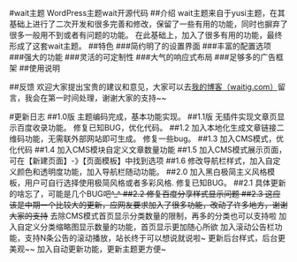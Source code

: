 #wait主题
WordPress主题wait开源代码
##介绍
wait主题来自于yusi主题，在其基础上进行了二次开发和很多完善和修改，保留了一些有用的功能，同时也摒弃了很多一般用不到或者有问题的功能。
在此基础上，加入了很多有用的功能，最终形成了这套wait主题。
##特色
###简约明了的设置界面
###丰富的配置选项
###强大的功能
###灵活的可定制性
###大气的响应式布局
###足够多的广告框架
##使用说明


##反馈
欢迎大家提出宝贵的建议和意见，大家可以去<a href='http://www.waitig.com'>我的博客（waitig.com）</a>留言，我会在第一时间处理，谢谢大家的支持~~

#更新日志
##1.0版
主题编码完成，基本功能实现。
##1.1版
无插件实现文章页显示百度收录功能。
修复已知BUG，优化代码。
##1.2
加入本地化生成文章链接二维码功能，无需联外部网站即可生成。
修复一些bug。
##1.3
加入CMS模式，优化代码
##1.4
加入CMS模块自定义文章数量功能
##1.5
加入CMS模式展示页面，可在【新建页面】-》【页面模板】中找到选项
##1.6
修改导航栏样式，加入自定义颜色和透明度功能，加入导航栏随动功能。
##2.0
加入黑白极简主义风格模板，用户可自行选择使用极简风格或者多彩风格.
修复已知BUG。
##2.1
具体更新的啥忘了，可能是几个BUG吧~~^_^
##2.2
修复百度分享样式显示问题
##2.3
这应该是中期一个比较大的更新，应网友要求加入了很多功能，改动了许多地方，谢谢大家的支持~~
去除CMS模式首页显示分类数量的限制，再多的分类也可以支持啦
加入自定义分类缩略图显示数量的功能，首页显示更加随心所欲
加入滚动公告栏功能，支持N条公告的滚动播放，站长终于可以想说就说啦~
更新后台样式，后台更美观~~
加入自动更新功能，更新主题更方便~
